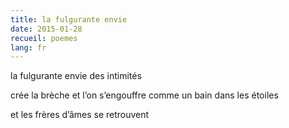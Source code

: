 ```yaml
---
title: la fulgurante envie
date: 2015-01-28
recueil: poemes
lang: fr
---
```


la fulgurante envie
des intimités

crée la brèche et l’on s’engouffre
comme un bain dans les étoiles

et les frères d’âmes se retrouvent
